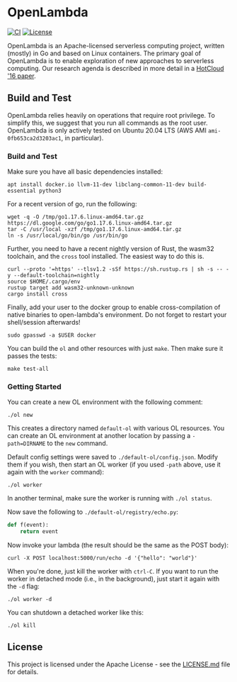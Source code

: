 # OpenLambda

[![CI](https://github.com/open-lambda/open-lambda/actions/workflows/ci.yml/badge.svg)](https://github.com/open-lambda/open-lambda/actions/workflows/ci.yml)
[![License](https://img.shields.io/badge/License-Apache_2.0-blue.svg)](https://opensource.org/licenses/Apache-2.0)

OpenLambda is an Apache-licensed serverless computing project, written (mostly) in Go and based on Linux containers.
The primary goal of OpenLambda is to enable exploration of new approaches to serverless computing.
Our research agenda is described in more detail in a [HotCloud '16 paper](https://www.usenix.org/system/files/conference/hotcloud16/hotcloud16_hendrickson.pdf).

## Build and Test

OpenLambda relies heavily on operations that require root privilege.
To simplify this, we suggest that you run all commands as the root user.
OpenLambda is only actively tested on Ubuntu 20.04 LTS (AWS AMI `ami-0fb653ca2d3203ac1`, in particular).

### Build and Test
Make sure you have all basic dependencies installed:
```
apt install docker.io llvm-11-dev libclang-common-11-dev build-essential python3
```

For a recent version of go, run the following:
```
wget -q -O /tmp/go1.17.6.linux-amd64.tar.gz https://dl.google.com/go/go1.17.6.linux-amd64.tar.gz
tar -C /usr/local -xzf /tmp/go1.17.6.linux-amd64.tar.gz
ln -s /usr/local/go/bin/go /usr/bin/go
```

Further, you need to have a recent nightly version of Rust, the wasm32 toolchain, and the `cross` tool installed. The easiest way to do this is.
```
curl --proto '=https' --tlsv1.2 -sSf https://sh.rustup.rs | sh -s -- -y --default-toolchain=nightly
source $HOME/.cargo/env
rustup target add wasm32-unknown-unknown
cargo install cross
```

Finally, add your user to the docker group to enable cross-compilation of native binaries to open-lambda's environment. Do not forget to restart your shell/session afterwards!
```
sudo gpasswd -a $USER docker

```

You can build the `ol` and other resources with just `make`.
Then make sure it passes the tests:

```
make test-all
```

### Getting Started

You can create a new OL environment with the following comment:

```
./ol new
```

This creates a directory named `default-ol` with various OL resources.
You can create an OL environment at another location by passing a `-path=DIRNAME` to the `new` command.

Default config settings were saved to `./default-ol/config.json`.
Modify them if you wish, then start an OL worker (if you used `-path` above, use it again with the `worker` command):

```
./ol worker
```

In another terminal, make sure the worker is running with `./ol
status`.

Now save the following to `./default-ol/registry/echo.py`:

```python
def f(event):
    return event
```

Now invoke your lambda (the result should be the same as the POST body):

```
curl -X POST localhost:5000/run/echo -d '{"hello": "world"}'
```

When you're done, just kill the worker with `ctrl-C`.
If you want to run the worker in detached mode (i.e., in the background), just start it again with the `-d` flag:

```
./ol worker -d
```

You can shutdown a detached worker like this:

```
./ol kill
```

## License

This project is licensed under the Apache License - see the [LICENSE.md](LICENSE.md) file for details.
